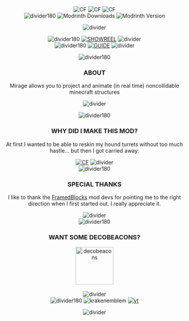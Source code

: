 <div align="center">
  <picture><img src="https://github.com/19PHOBOSS98/Mirage/assets/37253663/290874ff-40c5-4aae-92f3-6ad1794f671a" alt="CF"></picture>
  <picture><img src="https://github.com/19PHOBOSS98/Mirage/assets/37253663/be86255b-6c01-4f94-a4d4-bbafb35c5df4" alt="CF"></picture>
  <picture><img src="https://github.com/19PHOBOSS98/Mirage/assets/37253663/579eaf87-e20c-4db1-ab0f-e869663c2530" alt="CF"></picture>
</div>

<div align="center">
  <picture><img src="https://github.com/19PHOBOSS98/Mirage/assets/37253663/13752a40-b78b-4fd7-8433-c0f8ebf0710f" alt="divider180"></picture>
  <picture><img alt="Modrinth Downloads" src="https://img.shields.io/modrinth/dt/bbn86mnI?logo=modrinth&label=&suffix=%20&style=flat&color=242629&labelColor=5ca424&logoColor=1c1c1c"></picture>
  <picture><img alt="Modrinth Version" src="https://img.shields.io/modrinth/v/bbn86mnI"></picture>


  <!--img src="https://img.shields.io/modrinth/dt/fabric-api?logo=modrinth&label=&suffix=%20&style=flat&color=242629&labelColor=5ca424&logoColor=1c1c1c" alt="Modrinth"-->
  
  <picture><img src="https://github.com/19PHOBOSS98/Mirage/assets/37253663/dd711759-589a-4317-a82f-671ab45baf45" alt="divider"></picture>
</div>


<div align="center">
  <picture><img src="https://github.com/19PHOBOSS98/Mirage/assets/37253663/13752a40-b78b-4fd7-8433-c0f8ebf0710f" alt="divider180"></picture>
  <a href="https://youtu.be/LpBEGNvNQbg"><img src="https://github.com/19PHOBOSS98/Mirage/assets/37253663/3e2794fd-7016-4e17-8a83-9f5ffc0faa75" alt="SHOWREEL"></a>
  <picture><img src="https://github.com/19PHOBOSS98/Mirage/assets/37253663/dd711759-589a-4317-a82f-671ab45baf45" alt="divider"></picture>
</div>

<div align="center">
  <picture><img src="https://github.com/19PHOBOSS98/Mirage/assets/37253663/13752a40-b78b-4fd7-8433-c0f8ebf0710f" alt="divider180"></picture>
  <a href="https://youtu.be/XtJSwktTuuw"><img src="https://github.com/19PHOBOSS98/Mirage/assets/37253663/25663a1c-aaef-4814-8a05-4176fe9bf3d2" alt="GUIDE"></a>
  <picture><img src="https://github.com/19PHOBOSS98/Mirage/assets/37253663/dd711759-589a-4317-a82f-671ab45baf45" alt="divider"></picture>
</div>


<div align="center">
  
  <picture><img src="https://github.com/19PHOBOSS98/Mirage/assets/37253663/13752a40-b78b-4fd7-8433-c0f8ebf0710f" alt="divider180"></picture>
  
  <h3>ABOUT</h3>
  <p>Mirage allows you to project and animate (in real time) noncollidable minecraft structures</p>
  <picture><img src="https://github.com/19PHOBOSS98/Mirage/assets/37253663/dd711759-589a-4317-a82f-671ab45baf45" alt="divider"></picture>
</div>

<div align="center">
  
  <picture><img src="https://github.com/19PHOBOSS98/Mirage/assets/37253663/13752a40-b78b-4fd7-8433-c0f8ebf0710f" alt="divider180"></picture>
  
  <h3>WHY DID I MAKE THIS MOD?</h3>
  <p>At first I wanted to be able to reskin my hound turrets without too much hastle... but then I got carried away:</p>
  <a href="https://youtu.be/0cdySOMu1Qw?si=PKmBk1rKl-OkHPWN"><img src="https://github.com/19PHOBOSS98/Mirage/assets/37253663/0c42e716-e676-428c-9c9b-5178d81343a6" alt="CF"></a>
  <picture><img src="https://github.com/19PHOBOSS98/Mirage/assets/37253663/dd711759-589a-4317-a82f-671ab45baf45" alt="divider"></picture>
</div>


<!--div align="center">
  
  <img src="https://github.com/19PHOBOSS98/Mirage/assets/37253663/13752a40-b78b-4fd7-8433-c0f8ebf0710f" alt="divider180">
  <h3><a href="">WIKI</a></h3>
  <img src="https://github.com/19PHOBOSS98/Mirage/assets/37253663/dd711759-589a-4317-a82f-671ab45baf45" alt="divider">
  
</div-->

<div align="center">
  <picture><img src="https://github.com/19PHOBOSS98/Mirage/assets/37253663/13752a40-b78b-4fd7-8433-c0f8ebf0710f" alt="divider180"></picture>
  <h3>SPECIAL THANKS</h3>
  <p>I like to thank the <a href="https://modrinth.com/mod/framedblocks">FramedBlocks</a> mod devs for pointing me to the right direction when I first started out. I really appreciate it.</p>
  <picture><img src="https://github.com/19PHOBOSS98/Mirage/assets/37253663/dd711759-589a-4317-a82f-671ab45baf45" alt="divider"></picture>
</div>

<div align="center">
  <picture><img src="https://github.com/19PHOBOSS98/Mirage/assets/37253663/13752a40-b78b-4fd7-8433-c0f8ebf0710f" alt="divider180"></picture>
  <h3>WANT SOME DECOBEACONS?</h3>
  <a href="https://modrinth.com/mod/decobeacons"><img src="https://github.com/19PHOBOSS98/Mirage/assets/37253663/f4be3e60-2678-4bf4-a624-b53fda05e8a2" alt="decobeacons" height="100"></a>
  </br>
  </br>
  <picture><img src="https://github.com/19PHOBOSS98/Mirage/assets/37253663/dd711759-589a-4317-a82f-671ab45baf45" alt="divider"></picture>
</div>

<div align="center">
  <picture><img src="https://github.com/19PHOBOSS98/Mirage/assets/37253663/13752a40-b78b-4fd7-8433-c0f8ebf0710f" alt="divider180"></picture>
  <picture><img src="https://github.com/19PHOBOSS98/Mirage/assets/37253663/2f062bd9-d8cd-4425-8bcb-00096ee885e6" alt="krakenemblem"></picture>
  <a href="https://www.youtube.com/channel/UCmdUkIr-zCxO9CvOLxeSzlg"><img src="https://github.com/19PHOBOSS98/Mirage/assets/37253663/eaed673b-eda2-43b7-9312-60868037690a" alt="yt"></a>
  
  <picture><img src="https://github.com/19PHOBOSS98/Mirage/assets/37253663/dd711759-589a-4317-a82f-671ab45baf45" alt="divider"></picture>
</div>
